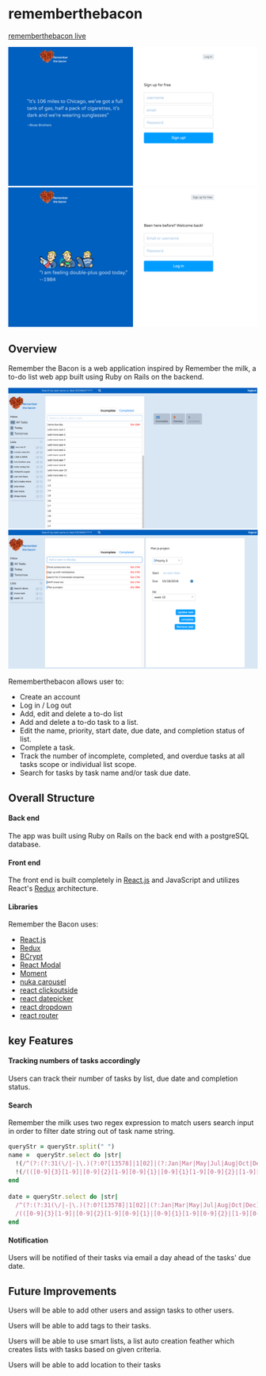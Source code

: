 # rememberthebacon

[rememberthebacon live](http://www.rememberthebacon.co/)

![Sign Up](/doc/screen_shot/Signup.png)
![Sign In](/doc/screen_shot/Signin.png)


## Overview

Remember the Bacon is a web application inspired by Remember the milk, a to-do list web app built using Ruby on Rails on the backend.

![lists with tasks](/doc/screen_shot/lists.png)
![tasks edit](/doc/screen_shot/tasks.png)

Rememberthebacon allows user to:

* Create an account
* Log in / Log out
* Add, edit and delete a to-do list
* Add and delete a to-do task to a list.
* Edit the name, priority, start date, due date, and completion status of list.
* Complete a task.
* Track the number of incomplete, completed, and overdue tasks at all tasks scope or individual list scope.
* Search for tasks by task name and/or task due date.

## Overall Structure

#### Back end
The app was built using Ruby on Rails on the back end with a postgreSQL database.

#### Front end
The front end is built completely in [React.js](https://facebook.github.io/react/) and JavaScript and utilizes React's [Redux](http://redux.js.org/) architecture.

#### Libraries

Remember the Bacon uses:
- [React.js](https://facebook.github.io/react/)
- [Redux](http://redux.js.org/)
- [BCrypt](https://github.com/codahale/bcrypt-ruby)
- [React Modal](https://github.com/reactjs/react-modal)
- [Moment](http://momentjs.com/)
- [nuka carousel](https://github.com/FormidableLabs/nuka-carousel)
- [react clickoutside](https://github.com/tj/react-click-outside)
- [react datepicker](https://github.com/Hacker0x01/react-datepicker)
- [react dropdown](https://github.com/fraserxu/react-dropdown)
- [react router](https://github.com/ReactTraining/react-router)

## key Features

#### Tracking numbers of tasks accordingly

Users can track their number of tasks by list, due date and completion status.

#### Search

Remember the milk uses two regex expression to match users search input in order to filter date string out of task name string.

```ruby
queryStr = queryStr.split(" ")
name =  queryStr.select do |str|
  !(/^(?:(?:31(\/|-|\.)(?:0?[13578]|1[02]|(?:Jan|Mar|May|Jul|Aug|Oct|Dec)))\1|(?:(?:29|30)(\/|-|\.)(?:0?[1,3-9]|1[0-2]|(?:Jan|Mar|Apr|May|Jun|Jul|Aug|Sep|Oct|Nov|Dec))\2))(?:(?:1[6-9]|[2-9]\d)?\d{2})$|^(?:29(\/|-|\.)(?:0?2|(?:Feb))\3(?:(?:(?:1[6-9]|[2-9]\d)?(?:0[48]|[2468][048]|[13579][26])|(?:(?:16|[2468][048]|[3579][26])00))))$|^(?:0?[1-9]|1\d|2[0-8])(\/|-|\.)(?:(?:0?[1-9]|(?:Jan|Feb|Mar|Apr|May|Jun|Jul|Aug|Sep))|(?:1[0-2]|(?:Oct|Nov|Dec)))\4(?:(?:1[6-9]|[2-9]\d)?\d{2})$/.match(str)) &&
  !(/(([0-9]{3}[1-9]|[0-9]{2}[1-9][0-9]{1}|[0-9]{1}[1-9][0-9]{2}|[1-9][0-9]{3})(\/|-|\.)(((0[13578]|Jan|Mar|May|Jul|Aug|Oct|Dec|1[02])(\/|-|\.)(0[1-9]|[12][0-9]|3[01]))|((0[469]|11|Apr|Jun|Sep|Nov)(\/|-|\.)(0[1-9]|[12][0-9]|30))|(02-(0[1-9]|[1][0-9]|2[0-8]))))|((([0-9]{2})(0[48]|[2468][048]|[13579][26])|((0[48]|[2468][048]|[3579][26])00))-02-29)/.match(str))
end

date = queryStr.select do |str|
  /^(?:(?:31(\/|-|\.)(?:0?[13578]|1[02]|(?:Jan|Mar|May|Jul|Aug|Oct|Dec)))\1|(?:(?:29|30)(\/|-|\.)(?:0?[1,3-9]|1[0-2]|(?:Jan|Mar|Apr|May|Jun|Jul|Aug|Sep|Oct|Nov|Dec))\2))(?:(?:1[6-9]|[2-9]\d)?\d{2})$|^(?:29(\/|-|\.)(?:0?2|(?:Feb))\3(?:(?:(?:1[6-9]|[2-9]\d)?(?:0[48]|[2468][048]|[13579][26])|(?:(?:16|[2468][048]|[3579][26])00))))$|^(?:0?[1-9]|1\d|2[0-8])(\/|-|\.)(?:(?:0?[1-9]|(?:Jan|Feb|Mar|Apr|May|Jun|Jul|Aug|Sep))|(?:1[0-2]|(?:Oct|Nov|Dec)))\4(?:(?:1[6-9]|[2-9]\d)?\d{2})$/.match(str) ||
  /(([0-9]{3}[1-9]|[0-9]{2}[1-9][0-9]{1}|[0-9]{1}[1-9][0-9]{2}|[1-9][0-9]{3})(\/|-|\.)(((0[13578]|Jan|Mar|May|Jul|Aug|Oct|Dec|1[02])(\/|-|\.)(0[1-9]|[12][0-9]|3[01]))|((0[469]|11|Apr|Jun|Sep|Nov)(\/|-|\.)(0[1-9]|[12][0-9]|30))|(02-(0[1-9]|[1][0-9]|2[0-8]))))|((([0-9]{2})(0[48]|[2468][048]|[13579][26])|((0[48]|[2468][048]|[3579][26])00))-02-29)/.match(str)
end
```
#### Notification

Users will be notified of their tasks via email a day ahead of the tasks' due date.


## Future Improvements

Users will be able to add other users and assign tasks to other users.

Users will be able to add tags to their tasks.

Users will be able to use smart lists, a list auto creation feather which creates lists with tasks based on given criteria.

Users will be able to add location to their tasks
